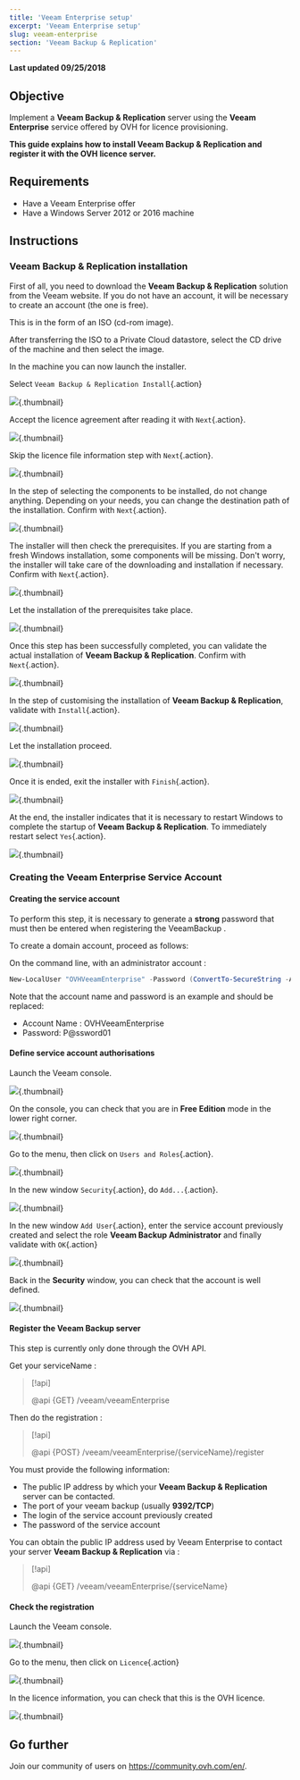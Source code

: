 ```yaml
---
title: 'Veeam Enterprise setup'
excerpt: 'Veeam Enterprise setup'
slug: veeam-enterprise
section: 'Veeam Backup & Replication'
---
```


**Last updated 09/25/2018**

## Objective

Implement a **Veeam Backup & Replication** server using the **Veeam Enterprise** service offered by OVH for licence provisioning.

**This guide explains how to install Veeam Backup & Replication and register it with the OVH licence server.**

## Requirements

 * Have a Veeam Enterprise offer
 * Have a Windows Server 2012 or 2016 machine

## Instructions

### Veeam Backup & Replication installation

First of all, you need to download the **Veeam Backup & Replication** solution from the Veeam website. If you do not have an account, it will be necessary to create an account (the one is free).

This is in the form of an ISO (cd-rom image).

After transferring the ISO to a Private Cloud datastore, select the CD drive of the machine and then select the image.

In the machine you can now launch the installer.

Select `Veeam Backup & Replication Install`{.action}

![](images/veeamBandR_inst_01.png){.thumbnail}

Accept the licence agreement after reading it with `Next`{.action}.

![](images/veeamBandR_inst_02.png){.thumbnail}

Skip the licence file information step with `Next`{.action}.

![](images/veeamBandR_inst_03.png){.thumbnail}

In the step of selecting the components to be installed, do not change anything. Depending on your needs, you can change the destination path of the installation. Confirm with `Next`{.action}.

![](images/veeamBandR_inst_04.png){.thumbnail}

The installer will then check the prerequisites. If you are starting from a fresh Windows installation, some components will be missing. Don't worry, the installer will take care of the downloading and installation if necessary. Confirm with `Next`{.action}.

![](images/veeamBandR_inst_05.png){.thumbnail}

Let the installation of the prerequisites take place.

![](images/veeamBandR_inst_06.png){.thumbnail}

Once this step has been successfully completed, you can validate the actual installation of **Veeam Backup & Replication**. Confirm with `Next`{.action}.

![](images/veeamBandR_inst_07.png){.thumbnail}

In the step of customising the installation of **Veeam Backup & Replication**, validate with `Install`{.action}.

![](images/veeamBandR_inst_08.png){.thumbnail}

Let the installation proceed.

![](images/veeamBandR_inst_09.png){.thumbnail}

Once it is ended, exit the installer with `Finish`{.action}.

![](images/veeamBandR_inst_10.png){.thumbnail}

At the end, the installer indicates that it is necessary to restart Windows to complete the startup of **Veeam Backup & Replication**. To immediately restart select `Yes`{.action}.

![](images/veeamBandR_inst_11.png){.thumbnail}

### Creating the Veeam Enterprise Service Account

#### Creating the service account

To perform this step, it is necessary to generate a **strong** password that must then be entered when registering the VeeamBackup .

To create a domain account, proceed as follows:

On the command line, with an administrator account :

```powershell
New-LocalUser "OVHVeeamEnterprise" -Password (ConvertTo-SecureString -AsPlainText "P@ssword01" -Force) -Description "OVH Service Account for Veeam Enterprise" -PasswordNeverExpires:$true -UserMayNotChangePassword:$true -AccountNeverExpires:$true
```
Note that the account name and password is an example and should be replaced:

 * Account Name : OVHVeeamEnterprise
 * Password: P@ssword01

#### Define service account authorisations

Launch the Veeam console.

![](images/veeamBandR_use_12.png){.thumbnail}

On the console, you can check that you are in **Free Edition** mode in the lower right corner.

![](images/veeamBandR_conf_13.PNG){.thumbnail}

Go to the menu, then click on `Users and Roles`{.action}.

![](images/veeamBandR_conf_14.PNG){.thumbnail}

In the new window `Security`{.action}, do `Add...`{.action}.

![](images/veeamBandR_conf_15.PNG){.thumbnail}

In the new window `Add User`{.action}, enter the service account previously created and select the role **Veeam Backup Administrator** and finally validate with `OK`{.action}

![](images/veeamBandR_conf_15.PNG){.thumbnail}

Back in the **Security** window, you can check that the account is well defined.

![](images/veeamBandR_conf_16.PNG){.thumbnail}

#### Register the Veeam Backup server

This step is currently only done through the OVH API.

Get your serviceName :

> [!api]
>
> @api {GET} /veeam/veeamEnterprise
>

Then do the registration :

> [!api]
>
> @api {POST} /veeam/veeamEnterprise/{serviceName}/register
>

You must provide the following information:

 * The public IP address by which your **Veeam Backup & Replication** server can be contacted.
 * The port of your veeam backup (usually **9392/TCP**)
 * The login of the service account previously created
 * The password of the service account

You can obtain the public IP address used by Veeam Enterprise to contact your server **Veeam Backup & Replication** via :

> [!api]
>
> @api {GET} /veeam/veeamEnterprise/{serviceName}
>

#### Check the registration

Launch the Veeam console.

![](images/veeamBandR_use_12.png){.thumbnail}

Go to the menu, then click on `Licence`{.action}

![](images/VeeamBR_lic_1.png){.thumbnail}

In the licence information, you can check that this is the OVH licence.

![](images/VeeamBR_lic_2.png){.thumbnail}

## Go further

Join our community of users on <https://community.ovh.com/en/>.
